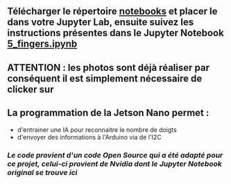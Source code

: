 ## Télécharger le répertoire [notebooks](https://github.com/Poblit0/Finger-AI-Recognition/tree/main/Code%20pour%20la%20Jetson/notebooks) et placer le dans votre Jupyter Lab, ensuite suivez les instructions présentes dans le Jupyter Notebook [5_fingers.ipynb](https://github.com/Poblit0/Finger-AI-Recognition/blob/main/Code%20pour%20la%20Jetson/notebooks/5_fingers.ipynb)

## ATTENTION : les photos sont déjà réaliser par conséquent il est simplement nécessaire de clicker sur 

## La programmation de la Jetson Nano permet :

- d'entrainer une IA pour reconnaitre le nombre de doigts
- d'envoyer des informations à l'Arduino via de l'I2C

### *Le code provient d'un code Open Source qui a été adapté pour ce projet, celui-ci provient de Nvidia dont le Jupyter Notebook original se trouve ici*
